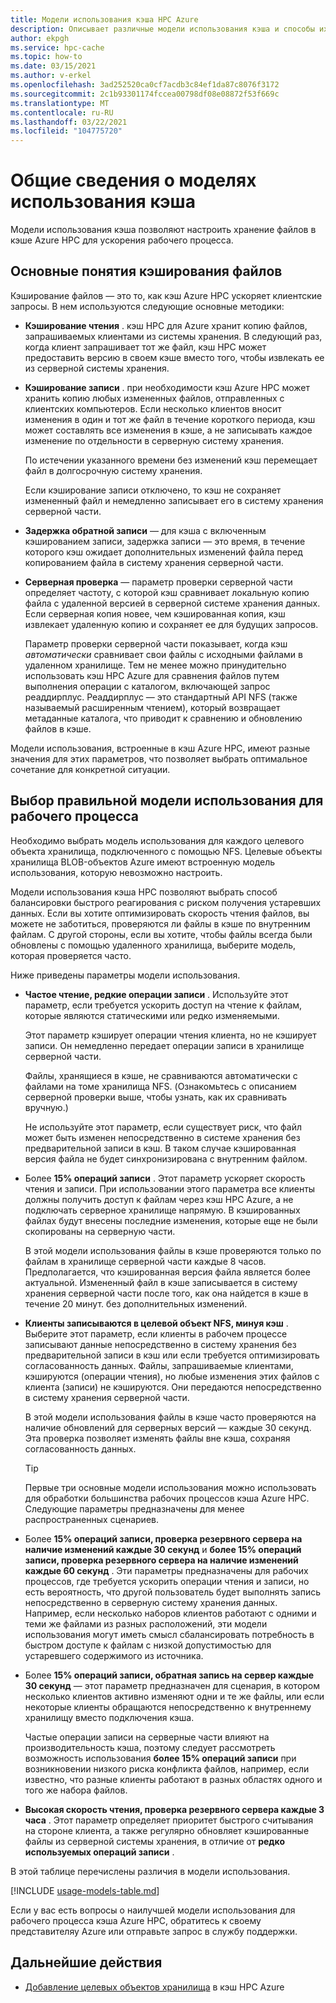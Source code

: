 ```yaml
---
title: Модели использования кэша HPC Azure
description: Описывает различные модели использования кэша и способы их выбора для установки кэширования только для чтения или чтения и записи, а также для управления другими параметрами кэширования.
author: ekpgh
ms.service: hpc-cache
ms.topic: how-to
ms.date: 03/15/2021
ms.author: v-erkel
ms.openlocfilehash: 3ad252520ca0cf7acdb3c84ef1da87c8076f3172
ms.sourcegitcommit: 2c1b93301174fccea00798df08e08872f53f669c
ms.translationtype: MT
ms.contentlocale: ru-RU
ms.lasthandoff: 03/22/2021
ms.locfileid: "104775720"
---
```

# <a name="understand-cache-usage-models"></a>Общие сведения о моделях использования кэша

Модели использования кэша позволяют настроить хранение файлов в кэше Azure HPC для ускорения рабочего процесса.

## <a name="basic-file-caching-concepts"></a>Основные понятия кэширования файлов

Кэширование файлов — это то, как кэш Azure HPC ускоряет клиентские запросы. В нем используются следующие основные методики:

* **Кэширование чтения** . кэш HPC для Azure хранит копию файлов, запрашиваемых клиентами из системы хранения. В следующий раз, когда клиент запрашивает тот же файл, кэш HPC может предоставить версию в своем кэше вместо того, чтобы извлекать ее из серверной системы хранения.

* **Кэширование записи** . при необходимости кэш Azure HPC может хранить копию любых измененных файлов, отправленных с клиентских компьютеров. Если несколько клиентов вносит изменения в один и тот же файл в течение короткого периода, кэш может составлять все изменения в кэше, а не записывать каждое изменение по отдельности в серверную систему хранения.

  По истечении указанного времени без изменений кэш перемещает файл в долгосрочную систему хранения.

  Если кэширование записи отключено, то кэш не сохраняет измененный файл и немедленно записывает его в систему хранения серверной части.

* **Задержка обратной записи** — для кэша с включенным кэшированием записи, задержка записи — это время, в течение которого кэш ожидает дополнительных изменений файла перед копированием файла в систему хранения серверной части.

* **Серверная проверка** — параметр проверки серверной части определяет частоту, с которой кэш сравнивает локальную копию файла с удаленной версией в серверной системе хранения данных. Если серверная копия новее, чем кэшированная копия, кэш извлекает удаленную копию и сохраняет ее для будущих запросов.

  Параметр проверки серверной части показывает, когда кэш *автоматически* сравнивает свои файлы с исходными файлами в удаленном хранилище. Тем не менее можно принудительно использовать кэш HPC Azure для сравнения файлов путем выполнения операции с каталогом, включающей запрос реаддирплус. Реаддирплус — это стандартный API NFS (также называемый расширенным чтением), который возвращает метаданные каталога, что приводит к сравнению и обновлению файлов в кэше.

Модели использования, встроенные в кэш Azure HPC, имеют разные значения для этих параметров, что позволяет выбрать оптимальное сочетание для конкретной ситуации.

## <a name="choose-the-right-usage-model-for-your-workflow"></a>Выбор правильной модели использования для рабочего процесса

Необходимо выбрать модель использования для каждого целевого объекта хранилища, подключенного с помощью NFS. Целевые объекты хранилища BLOB-объектов Azure имеют встроенную модель использования, которую невозможно настроить.

Модели использования кэша HPC позволяют выбрать способ балансировки быстрого реагирования с риском получения устаревших данных. Если вы хотите оптимизировать скорость чтения файлов, вы можете не заботиться, проверяются ли файлы в кэше по внутренним файлам. С другой стороны, если вы хотите, чтобы файлы всегда были обновлены с помощью удаленного хранилища, выберите модель, которая проверяется часто.

Ниже приведены параметры модели использования.

* **Частое чтение, редкие операции записи** . Используйте этот параметр, если требуется ускорить доступ на чтение к файлам, которые являются статическими или редко изменяемыми.

  Этот параметр кэширует операции чтения клиента, но не кэширует записи. Он немедленно передает операции записи в хранилище серверной части.
  
  Файлы, хранящиеся в кэше, не сравниваются автоматически с файлами на томе хранилища NFS. (Ознакомьтесь с описанием серверной проверки выше, чтобы узнать, как их сравнивать вручную.)

  Не используйте этот параметр, если существует риск, что файл может быть изменен непосредственно в системе хранения без предварительной записи в кэш. В таком случае кэшированная версия файла не будет синхронизирована с внутренним файлом.

* Более **15% операций записи** . Этот параметр ускоряет скорость чтения и записи. При использовании этого параметра все клиенты должны получить доступ к файлам через кэш HPC Azure, а не подключать серверное хранилище напрямую. В кэшированных файлах будут внесены последние изменения, которые еще не были скопированы на серверную части.

  В этой модели использования файлы в кэше проверяются только по файлам в хранилище серверной части каждые 8 часов. Предполагается, что кэшированная версия файла является более актуальной. Измененный файл в кэше записывается в систему хранения серверной части после того, как она найдется в кэше в течение 20 минут.<!-- an hour --> без дополнительных изменений.

* **Клиенты записываются в целевой объект NFS, минуя кэш** . Выберите этот параметр, если клиенты в рабочем процессе записывают данные непосредственно в систему хранения без предварительной записи в кэш или если требуется оптимизировать согласованность данных. Файлы, запрашиваемые клиентами, кэшируются (операции чтения), но любые изменения этих файлов с клиента (записи) не кэшируются. Они передаются непосредственно в систему хранения серверной части.

  В этой модели использования файлы в кэше часто проверяются на наличие обновлений для серверных версий — каждые 30 секунд. Эта проверка позволяет изменять файлы вне кэша, сохраняя согласованность данных.

  > [!TIP]
  > Первые три основные модели использования можно использовать для обработки большинства рабочих процессов кэша Azure HPC. Следующие параметры предназначены для менее распространенных сценариев.

* Более **15% операций записи, проверка резервного сервера на наличие изменений каждые 30 секунд** и **более 15% операций записи, проверка резервного сервера на наличие изменений каждые 60 секунд** . Эти параметры предназначены для рабочих процессов, где требуется ускорить операции чтения и записи, но есть вероятность, что другой пользователь будет выполнять запись непосредственно в серверную систему хранения данных. Например, если несколько наборов клиентов работают с одними и теми же файлами из разных расположений, эти модели использования могут иметь смысл сбалансировать потребность в быстром доступе к файлам с низкой допустимостью для устаревшего содержимого из источника.

* Более **15% операций записи, обратная запись на сервер каждые 30 секунд** — этот параметр предназначен для сценария, в котором несколько клиентов активно изменяют одни и те же файлы, или если некоторые клиенты обращаются непосредственно к внутреннему хранилищу вместо подключения кэша.

  Частые операции записи на серверные части влияют на производительность кэша, поэтому следует рассмотреть возможность использования **более 15% операций записи** при возникновении низкого риска конфликта файлов, например, если известно, что разные клиенты работают в разных областях одного и того же набора файлов.

* **Высокая скорость чтения, проверка резервного сервера каждые 3 часа** . Этот параметр определяет приоритет быстрого считывания на стороне клиента, а также регулярно обновляет кэшированные файлы из серверной системы хранения, в отличие от **редко используемых операций записи** .

В этой таблице перечислены различия в модели использования.

[!INCLUDE [usage-models-table.md](includes/usage-models-table.md)]

Если у вас есть вопросы о наилучшей модели использования для рабочего процесса кэша Azure HPC, обратитесь к своему представителяу Azure или отправьте запрос в службу поддержки.

## <a name="next-steps"></a>Дальнейшие действия

* [Добавление целевых объектов хранилища](hpc-cache-add-storage.md) в кэш HPC Azure
